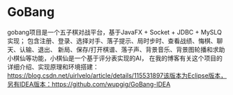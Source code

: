 # GoBang
gobang项目是一个五子棋对战平台，基于JavaFX + Socket + JDBC + MySLQ 实现； 包含注册、登录、选择对手、落子提示、局时步时、查看战绩、悔棋、聊天、认输、退出、 新局、保存/打开棋谱、落子声、背景音乐、背景图轮播和求助小棋仙等功能，小棋仙是一个基于评分表实现的AI， 在我的博客有关这个项目的详细介绍、实现原理和环境搭建：https://blog.csdn.net/uirlvelo/article/details/115531897该版本为Eclipse版本，另有IDEA版本：https://github.com/wupgig/GoBang-IDEA
